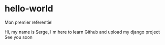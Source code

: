 # hello-world
Mon premier referentiel

Hi, my name is Serge, I'm here to learn Github and upload my django project
See you soon
